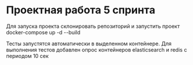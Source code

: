 # Проектная работа 5 спринта

Для запуска проекта склонировать репозиторий и запустить проект docker-compose up -d --build

Тесты запустятся автоматически в выделенном контейнере. Для выполнения тестов добавлен опрос контейнеров elasticsearch и redis  с периодом 10 сек
